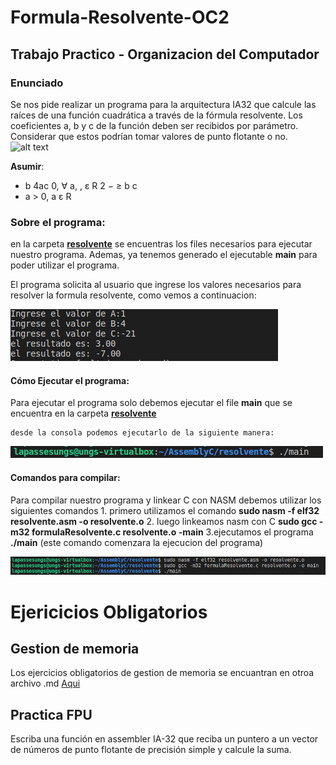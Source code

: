 # Formula-Resolvente-OC2
## Trabajo Practico - Organizacion del Computador

### Enunciado
Se nos pide realizar un programa para la arquitectura IA32 que calcule las raíces de una función
cuadrática a través de la fórmula resolvente. Los coeficientes a, b y c de la función
deben ser recibidos por parámetro. Considerar que estos podrían tomar valores de
punto flotante o no.
![alt text](https://es-static.z-dn.net/files/d60/e4e65602996580c4ebc38d24aca34754.png)


**Asumir**:
- b 4ac 0, ∀ a, , ε R
2 − ≥ b c
- a > 0, a ε R

### Sobre el programa:
   en la carpeta [**resolvente**](https://github.com/yairrb/Formula-Resolvente-OC2/tree/main/resolvente) se encuentras los files necesarios para ejecutar nuestro programa. Ademas, ya tenemos generado el ejecutable **main** para poder utilizar el programa.

   El programa solicita al usuario que ingrese los valores necesarios para resolver la formula resolvente, como vemos a continuacion:
   
   ![alt text](https://github.com/yairrb/Formula-Resolvente-OC2/blob/main/img/ejecucion.png)



#### Cómo Ejecutar el programa:
   Para ejecutar el programa solo debemos ejecutar el file **main** que se encuentra en la carpeta [**resolvente**](https://github.com/yairrb/Formula-Resolvente-OC2/tree/main/resolvente)
    
    desde la consola podemos ejecutarlo de la siguiente manera:
   ![alt text](https://github.com/yairrb/Formula-Resolvente-OC2/blob/main/img/ejecutar-main.png)

#### Comandos para compilar:
   Para compilar nuestro programa y linkear C con NASM debemos utilizar los siguientes comandos
      1. primero utilizamos el comando
      **sudo nasm -f elf32 resolvente.asm -o resolvente.o**
      2. luego linkeamos nasm con C
      **sudo gcc -m32 formulaResolvente.c resolvente.o -main**
      3.ejecutamos el programa
      **./main** (este comando comenzara la ejecucion del programa)
      
   ![alt text](https://github.com/yairrb/Formula-Resolvente-OC2/blob/main/img/compilacion.png)
  
  
  # Ejericicios Obligatorios
  ## Gestion de memoria
  Los ejercicios obligatorios de gestion de memoria se encuantran en otroa archivo .md [Aqui](https://github.com/yairrb/Formula-Resolvente-OC2/tree/main/ejercicios)
  
  ## Practica FPU
  Escriba una función en assembler IA-32 que reciba un puntero a un vector de números de punto flotante de precisión simple y calcule la suma.
  
    
